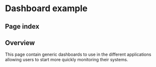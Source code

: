 # Dashboard example #

## Page index


## Overview

This page contain generic dashboards to use in the different applications allowing users to start more quickly monitoring their systems.
